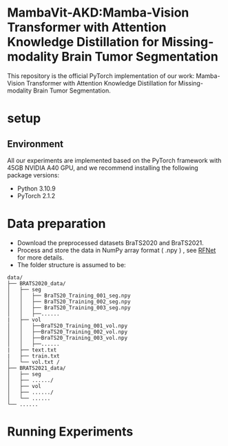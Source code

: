 # MambaVit-AKD:Mamba-Vision Transformer with Attention Knowledge Distillation for Missing-modality Brain Tumor Segmentation
This repository is the official PyTorch implementation of our work: Mamba-Vision Transformer with Attention Knowledge Distillation for Missing-modality Brain Tumor Segmentation.
# setup
## Environment
All our experiments are implemented based on the PyTorch framework with 45GB NVIDIA A40 GPU, and we recommend installing the following package versions:
* Python 3.10.9
* PyTorch 2.1.2
# Data preparation
* Download the preprocessed datasets BraTS2020 and BraTS2021.
* Process and store the data in NumPy array format ( .npy ) , see [RFNet](https://github.com/dyh127/RFNet/tree/main/data) for more details.
* The folder structure is assumed to be:
```plaintext
data/
├── BRATS2020_data/
│   ├── seg
│   │   ├── BraTS20_Training_001_seg.npy
│   │   ├── BraTS20_Training_002_seg.npy
│   │   ├── BraTS20_Training_003_seg.npy
│   │   ├──......
|   ├── vol
│   │   ├──BraTS20_Training_001_vol.npy
│   │   ├──BraTS20_Training_002_vol.npy
│   │   ├──BraTS20_Training_003_vol.npy
│   │   ├──......
|   ├── text.txt
|   ├── train.txt
│   └── vol.txt /
├── BRATS2021_data/
│   ├── seg
│   ├── ....../
│   ├── vol
│   ├── ....../
│   └── ......
└── ......
```
# Running Experiments


